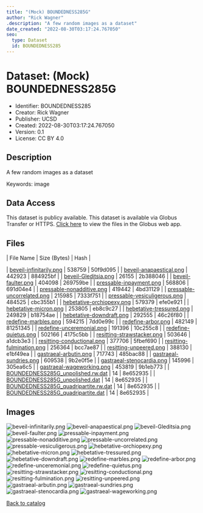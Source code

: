 ```yaml
---
title: "(Mock) BOUNDEDNESS285G"
author: "Rick Wagner"
.description: "A few random images as a dataset"
date_created: "2022-08-30T03:17:24.767050"
seo:
  type: Dataset
  id: BOUNDEDNESS285
---
```

# Dataset: (Mock) BOUNDEDNESS285G
- Identifier: BOUNDEDNESS285
- Creator: Rick Wagner
- Publisher: UCSD
- Created: 2022-08-30T03:17:24.767050
- Version: 0.1
- License: CC BY 4.0


## Description
A few random images as a dataset

Keywords: image


## Data Access
This dataset is publicy available.
This dataset is available via Globus Transfer or HTTPS.
[Click here](https://app.globus.org/file-manager?origin_id=6528bad5-bc02-497d-8a4f-a38547d0e72a&origin_path=/serverless/public/BOUNDEDNESS285/) to view the files in the Globus web app.


## Files

| File Name | Size (Bytes) | Hash |

| [beveil-infinitarily.png](https://g-b0978f.0ed28.75bc.data.globus.org/serverless/public/BOUNDEDNESS285/beveil-infinitarily.png) | 538759 | 50f9d095 |
| [beveil-anapaestical.png](https://g-b0978f.0ed28.75bc.data.globus.org/serverless/public/BOUNDEDNESS285/beveil-anapaestical.png) | 442923 | 884925bf |
| [beveil-Gleditsia.png](https://g-b0978f.0ed28.75bc.data.globus.org/serverless/public/BOUNDEDNESS285/beveil-Gleditsia.png) | 26155 | 2b388046 |
| [beveil-faulter.png](https://g-b0978f.0ed28.75bc.data.globus.org/serverless/public/BOUNDEDNESS285/beveil-faulter.png) | 404098 | 269759be |
| [pressable-inpayment.png](https://g-b0978f.0ed28.75bc.data.globus.org/serverless/public/BOUNDEDNESS285/pressable-inpayment.png) | 568806 | 691d04e4 |
| [pressable-nonadditive.png](https://g-b0978f.0ed28.75bc.data.globus.org/serverless/public/BOUNDEDNESS285/pressable-nonadditive.png) | 419442 | 4bd31129 |
| [pressable-uncorrelated.png](https://g-b0978f.0ed28.75bc.data.globus.org/serverless/public/BOUNDEDNESS285/pressable-uncorrelated.png) | 215985 | 7333f751 |
| [pressable-vesiculigerous.png](https://g-b0978f.0ed28.75bc.data.globus.org/serverless/public/BOUNDEDNESS285/pressable-vesiculigerous.png) | 484525 | cbc355b1 |
| [hebetative-orchiopexy.png](https://g-b0978f.0ed28.75bc.data.globus.org/serverless/public/BOUNDEDNESS285/hebetative-orchiopexy.png) | 579379 | efe0e921 |
| [hebetative-micron.png](https://g-b0978f.0ed28.75bc.data.globus.org/serverless/public/BOUNDEDNESS285/hebetative-micron.png) | 253805 | eb8c9c27 |
| [hebetative-tressured.png](https://g-b0978f.0ed28.75bc.data.globus.org/serverless/public/BOUNDEDNESS285/hebetative-tressured.png) | 249829 | b18754ae |
| [hebetative-downdraft.png](https://g-b0978f.0ed28.75bc.data.globus.org/serverless/public/BOUNDEDNESS285/hebetative-downdraft.png) | 292555 | 46c26f80 |
| [redefine-marbles.png](https://g-b0978f.0ed28.75bc.data.globus.org/serverless/public/BOUNDEDNESS285/redefine-marbles.png) | 594215 | 7dd0e99c |
| [redefine-arbor.png](https://g-b0978f.0ed28.75bc.data.globus.org/serverless/public/BOUNDEDNESS285/redefine-arbor.png) | 482149 | 81251345 |
| [redefine-unceremonial.png](https://g-b0978f.0ed28.75bc.data.globus.org/serverless/public/BOUNDEDNESS285/redefine-unceremonial.png) | 191396 | 10c255c8 |
| [redefine-quietus.png](https://g-b0978f.0ed28.75bc.data.globus.org/serverless/public/BOUNDEDNESS285/redefine-quietus.png) | 502166 | 4175c5bb |
| [resitting-strawstacker.png](https://g-b0978f.0ed28.75bc.data.globus.org/serverless/public/BOUNDEDNESS285/resitting-strawstacker.png) | 503646 | a1dcb3e3 |
| [resitting-conductional.png](https://g-b0978f.0ed28.75bc.data.globus.org/serverless/public/BOUNDEDNESS285/resitting-conductional.png) | 377706 | 5fbef690 |
| [resitting-fulmination.png](https://g-b0978f.0ed28.75bc.data.globus.org/serverless/public/BOUNDEDNESS285/resitting-fulmination.png) | 256364 | bcc7ae87 |
| [resitting-unpeered.png](https://g-b0978f.0ed28.75bc.data.globus.org/serverless/public/BOUNDEDNESS285/resitting-unpeered.png) | 388130 | e1bf49ea |
| [gastraeal-arbutin.png](https://g-b0978f.0ed28.75bc.data.globus.org/serverless/public/BOUNDEDNESS285/gastraeal-arbutin.png) | 717743 | 485bac88 |
| [gastraeal-sundries.png](https://g-b0978f.0ed28.75bc.data.globus.org/serverless/public/BOUNDEDNESS285/gastraeal-sundries.png) | 609538 | 9b2e0f5e |
| [gastraeal-stenocardia.png](https://g-b0978f.0ed28.75bc.data.globus.org/serverless/public/BOUNDEDNESS285/gastraeal-stenocardia.png) | 145996 | 305ea6c5 |
| [gastraeal-wageworking.png](https://g-b0978f.0ed28.75bc.data.globus.org/serverless/public/BOUNDEDNESS285/gastraeal-wageworking.png) | 453819 | 9b1eb773 |
| [BOUNDEDNESS285G_unpolished.rw.dat](https://g-b0978f.0ed28.75bc.data.globus.org/serverless/public/BOUNDEDNESS285/BOUNDEDNESS285G_unpolished.rw.dat) | 14 | 8e652935 |
| [BOUNDEDNESS285G_unpolished.dat](https://g-b0978f.0ed28.75bc.data.globus.org/serverless/public/BOUNDEDNESS285/BOUNDEDNESS285G_unpolished.dat) | 14 | 8e652935 |
| [BOUNDEDNESS285G_quadripartite.rw.dat](https://g-b0978f.0ed28.75bc.data.globus.org/serverless/public/BOUNDEDNESS285/BOUNDEDNESS285G_quadripartite.rw.dat) | 14 | 8e652935 |
| [BOUNDEDNESS285G_quadripartite.dat](https://g-b0978f.0ed28.75bc.data.globus.org/serverless/public/BOUNDEDNESS285/BOUNDEDNESS285G_quadripartite.dat) | 14 | 8e652935 |



## Images
![beveil-infinitarily.png](https://g-b0978f.0ed28.75bc.data.globus.org/serverless/public/BOUNDEDNESS285/beveil-infinitarily.png) ![beveil-anapaestical.png](https://g-b0978f.0ed28.75bc.data.globus.org/serverless/public/BOUNDEDNESS285/beveil-anapaestical.png) ![beveil-Gleditsia.png](https://g-b0978f.0ed28.75bc.data.globus.org/serverless/public/BOUNDEDNESS285/beveil-Gleditsia.png) ![beveil-faulter.png](https://g-b0978f.0ed28.75bc.data.globus.org/serverless/public/BOUNDEDNESS285/beveil-faulter.png) ![pressable-inpayment.png](https://g-b0978f.0ed28.75bc.data.globus.org/serverless/public/BOUNDEDNESS285/pressable-inpayment.png) ![pressable-nonadditive.png](https://g-b0978f.0ed28.75bc.data.globus.org/serverless/public/BOUNDEDNESS285/pressable-nonadditive.png) ![pressable-uncorrelated.png](https://g-b0978f.0ed28.75bc.data.globus.org/serverless/public/BOUNDEDNESS285/pressable-uncorrelated.png) ![pressable-vesiculigerous.png](https://g-b0978f.0ed28.75bc.data.globus.org/serverless/public/BOUNDEDNESS285/pressable-vesiculigerous.png) ![hebetative-orchiopexy.png](https://g-b0978f.0ed28.75bc.data.globus.org/serverless/public/BOUNDEDNESS285/hebetative-orchiopexy.png) ![hebetative-micron.png](https://g-b0978f.0ed28.75bc.data.globus.org/serverless/public/BOUNDEDNESS285/hebetative-micron.png) ![hebetative-tressured.png](https://g-b0978f.0ed28.75bc.data.globus.org/serverless/public/BOUNDEDNESS285/hebetative-tressured.png) ![hebetative-downdraft.png](https://g-b0978f.0ed28.75bc.data.globus.org/serverless/public/BOUNDEDNESS285/hebetative-downdraft.png) ![redefine-marbles.png](https://g-b0978f.0ed28.75bc.data.globus.org/serverless/public/BOUNDEDNESS285/redefine-marbles.png) ![redefine-arbor.png](https://g-b0978f.0ed28.75bc.data.globus.org/serverless/public/BOUNDEDNESS285/redefine-arbor.png) ![redefine-unceremonial.png](https://g-b0978f.0ed28.75bc.data.globus.org/serverless/public/BOUNDEDNESS285/redefine-unceremonial.png) ![redefine-quietus.png](https://g-b0978f.0ed28.75bc.data.globus.org/serverless/public/BOUNDEDNESS285/redefine-quietus.png) ![resitting-strawstacker.png](https://g-b0978f.0ed28.75bc.data.globus.org/serverless/public/BOUNDEDNESS285/resitting-strawstacker.png) ![resitting-conductional.png](https://g-b0978f.0ed28.75bc.data.globus.org/serverless/public/BOUNDEDNESS285/resitting-conductional.png) ![resitting-fulmination.png](https://g-b0978f.0ed28.75bc.data.globus.org/serverless/public/BOUNDEDNESS285/resitting-fulmination.png) ![resitting-unpeered.png](https://g-b0978f.0ed28.75bc.data.globus.org/serverless/public/BOUNDEDNESS285/resitting-unpeered.png) ![gastraeal-arbutin.png](https://g-b0978f.0ed28.75bc.data.globus.org/serverless/public/BOUNDEDNESS285/gastraeal-arbutin.png) ![gastraeal-sundries.png](https://g-b0978f.0ed28.75bc.data.globus.org/serverless/public/BOUNDEDNESS285/gastraeal-sundries.png) ![gastraeal-stenocardia.png](https://g-b0978f.0ed28.75bc.data.globus.org/serverless/public/BOUNDEDNESS285/gastraeal-stenocardia.png) ![gastraeal-wageworking.png](https://g-b0978f.0ed28.75bc.data.globus.org/serverless/public/BOUNDEDNESS285/gastraeal-wageworking.png) 

[Back to catalog](../)

